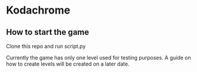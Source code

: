 # Kodachrome

## How to start the game
  
  Clone this repo and run script.py
  
  Currently the game has only one level used for testing purposes. A guide on how to create levels will be created on a later date.
